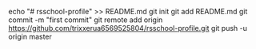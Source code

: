 echo "# rsschool-profile" >> README.md
git init
git add README.md
git commit -m "first commit"
git remote add origin https://github.com/trixxerua6569525804/rsschool-profile.git
git push -u origin master
